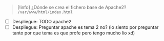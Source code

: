 >[!info] ¿Dónde se crea el fichero base de Apache2?
> ``/var/www/html/index.html``


- [ ] Despliegue: TODO apache2
- [ ] Despliegue: Preguntar apache es tema 2 no? (lo siento por preguntar tanto por que tema es que profe pero tengo mucho lio xd)